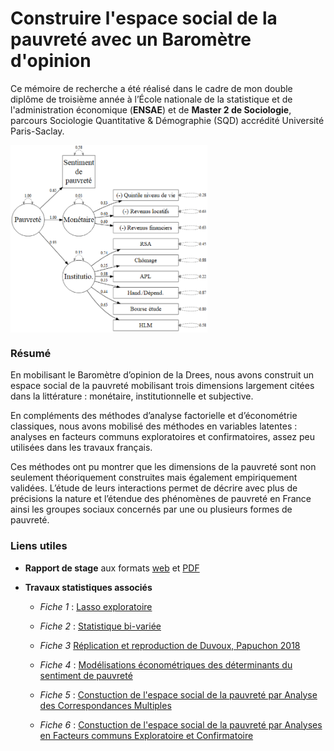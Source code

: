 # Construire l'espace social de la pauvreté avec un Baromètre d'opinion


Ce mémoire de recherche a été réalisé dans le cadre de mon double diplôme de troisième année à l’École nationale de la statistique et de l'administration économique (**ENSAE**) et de **Master 2 de Sociologie**, parcours Sociologie Quantitative & Démographie (SQD) accrédité Université Paris-Saclay.

<img src="rapport/logos/accueil.png" height=300 align="center" />

### Résumé

En mobilisant le Baromètre d’opinion de la Drees, nous avons construit un espace social de la pauvreté mobilisant trois dimensions largement citées dans la littérature : monétaire, institutionnelle et subjective.

En compléments des méthodes d’analyse factorielle et d’économétrie classiques, nous avons mobilisé des méthodes en variables latentes : analyses en facteurs communs exploratoires et confirmatoires, assez peu utilisées dans les travaux français. 

Ces méthodes ont pu montrer que les dimensions de la pauvreté sont non seulement théoriquement construites mais également empiriquement validées. L’étude de leurs interactions permet de décrire avec plus de précisions la nature et l’étendue des phénomènes de pauvreté en France ainsi les groupes sociaux concernés par une ou plusieurs formes de pauvreté. 

### Liens utiles

- **Rapport de stage** aux formats [web](https://antuki.github.io/EspaceSocial_Pauvrete/rapport/_book/index.html) et [PDF](https://antuki.github.io/EspaceSocial_Pauvrete/rapport/_book/M2_ANTUNEZ_SQD.pdf)

- **Travaux statistiques associés** 
  
  *	*Fiche 1* : [Lasso exploratoire](https://antuki.github.io/EspaceSocial_Pauvrete/modeles/modeles1.pdf) 
  
  *	*Fiche 2* : [Statistique bi-variée](https://antuki.github.io/EspaceSocial_Pauvrete/modeles/modeles2.pdf) 
  
  *	*Fiche 3* [Réplication et reproduction de Duvoux, Papuchon 2018](https://antuki.github.io/EspaceSocial_Pauvrete/modeles/modeles3.pdf)
  
  *	*Fiche 4* : [Modélisations économétriques des déterminants du sentiment de pauvreté](https://antuki.github.io/EspaceSocial_Pauvrete/modeles/modeles4.pdf)
  
  
  *	*Fiche 5* : [Constuction de l'espace social de la pauvreté par Analyse des Correspondances Multiples](https://antuki.github.io/EspaceSocial_Pauvrete/modeles/modeles5.html)
  
  *	*Fiche 6* : [Constuction de l'espace social de la pauvreté par Analyses en Facteurs communs Exploratoire et Confirmatoire](https://antuki.github.io/EspaceSocial_Pauvrete/modeles/modeles6.pdf) 